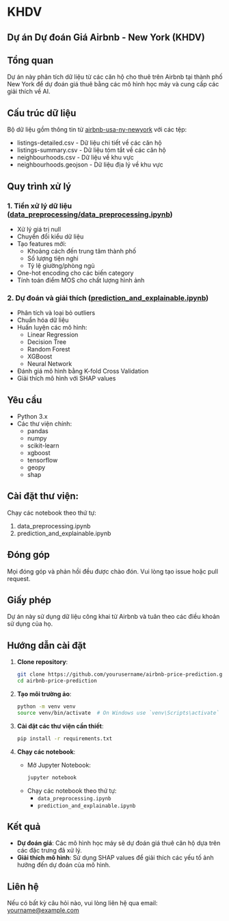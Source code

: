 # KHDV

## Dự án Dự đoán Giá Airbnb - New York (KHDV)

## Tổng quan

Dự án này phân tích dữ liệu từ các căn hộ cho thuê trên Airbnb tại thành phố New York để dự đoán giá thuê bằng các mô hình học máy và cung cấp các giải thích về AI.

## Cấu trúc dữ liệu

Bộ dữ liệu gồm thông tin từ [airbnb-usa-ny-newyork](airbnb-usa-ny-newyork/) với các tệp:

- listings-detailed.csv - Dữ liệu chi tiết về các căn hộ
- listings-summary.csv - Dữ liệu tóm tắt về các căn hộ
- neighbourhoods.csv - Dữ liệu về khu vực
- neighbourhoods.geojson - Dữ liệu địa lý về khu vực

## Quy trình xử lý

### 1. Tiền xử lý dữ liệu ([data_preprocessing/data_preprocessing.ipynb](data_preprocessing/data_preprocessing.ipynb))

- Xử lý giá trị null
- Chuyển đổi kiểu dữ liệu
- Tạo features mới:
  - Khoảng cách đến trung tâm thành phố
  - Số lượng tiện nghi
  - Tỷ lệ giường/phòng ngủ
- One-hot encoding cho các biến category
- Tính toán điểm MOS cho chất lượng hình ảnh

### 2. Dự đoán và giải thích ([prediction_and_explainable.ipynb](prediction_and_explainable.ipynb))

- Phân tích và loại bỏ outliers
- Chuẩn hóa dữ liệu
- Huấn luyện các mô hình:
  - Linear Regression
  - Decision Tree
  - Random Forest
  - XGBoost
  - Neural Network
- Đánh giá mô hình bằng K-fold Cross Validation
- Giải thích mô hình với SHAP values

## Yêu cầu

- Python 3.x
- Các thư viện chính:
  - pandas
  - numpy
  - scikit-learn
  - xgboost
  - tensorflow
  - geopy
  - shap

## Cài đặt thư viện:

Chạy các notebook theo thứ tự:

1. data_preprocessing.ipynb
2. prediction_and_explainable.ipynb

## Đóng góp

Mọi đóng góp và phản hồi đều được chào đón. Vui lòng tạo issue hoặc pull request.

## Giấy phép

Dự án này sử dụng dữ liệu công khai từ Airbnb và tuân theo các điều khoản sử dụng của họ.

## Hướng dẫn cài đặt

1. **Clone repository**:

   ```bash
   git clone https://github.com/yourusername/airbnb-price-prediction.git
   cd airbnb-price-prediction
   ```

2. **Tạo môi trường ảo**:

   ```bash
   python -m venv venv
   source venv/bin/activate  # On Windows use `venv\Scripts\activate`
   ```

3. **Cài đặt các thư viện cần thiết**:

   ```bash
   pip install -r requirements.txt
   ```

4. **Chạy các notebook**:
   - Mở Jupyter Notebook:
     ```bash
     jupyter notebook
     ```
   - Chạy các notebook theo thứ tự:
     - `data_preprocessing.ipynb`
     - `prediction_and_explainable.ipynb`

## Kết quả

- **Dự đoán giá**: Các mô hình học máy sẽ dự đoán giá thuê căn hộ dựa trên các đặc trưng đã xử lý.
- **Giải thích mô hình**: Sử dụng SHAP values để giải thích các yếu tố ảnh hưởng đến dự đoán của mô hình.

## Liên hệ

Nếu có bất kỳ câu hỏi nào, vui lòng liên hệ qua email: yourname@example.com
